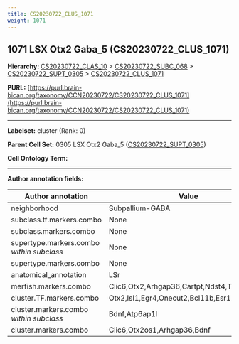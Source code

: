 ```yaml
---
title: CS20230722_CLUS_1071
weight: 1071
---
```

## 1071 LSX Otx2 Gaba_5 (CS20230722_CLUS_1071)
<b>Hierarchy: </b>
[CS20230722_CLAS_10](../CS20230722_CLAS_10) >
[CS20230722_SUBC_068](../CS20230722_SUBC_068) >
[CS20230722_SUPT_0305](../CS20230722_SUPT_0305) >
[CS20230722_CLUS_1071](../CS20230722_CLUS_1071)

**PURL:** [https://purl.brain-bican.org/taxonomy/CCN20230722/CS20230722_CLUS_1071](https://purl.brain-bican.org/taxonomy/CCN20230722/CS20230722_CLUS_1071)

---


**Labelset:** cluster (Rank: 0)

**Parent Cell Set:** 0305 LSX Otx2 Gaba_5 ([CS20230722_SUPT_0305](../CS20230722_SUPT_0305))



**Cell Ontology Term:** 

[MARKER GENES.]: #


---

[TRANSFERRED ANNOTATIONS.]: #


[AUTHOR ANNOTATION FIELDS.]: #


**Author annotation fields:**

| Author annotation | Value |
|-------------------|-------|
|neighborhood|Subpallium-GABA|
|subclass.tf.markers.combo|None|
|subclass.markers.combo|None|
|supertype.markers.combo _within subclass_|None|
|supertype.markers.combo|None|
|anatomical_annotation|LSr|
|merfish.markers.combo|Clic6,Otx2,Arhgap36,Cartpt,Ndst4,Tafa1,Kctd8|
|cluster.TF.markers.combo|Otx2,Isl1,Egr4,Onecut2,Bcl11b,Esr1|
|cluster.markers.combo _within subclass_|Bdnf,Atp6ap1l|
|cluster.markers.combo|Clic6,Otx2os1,Arhgap36,Bdnf|
